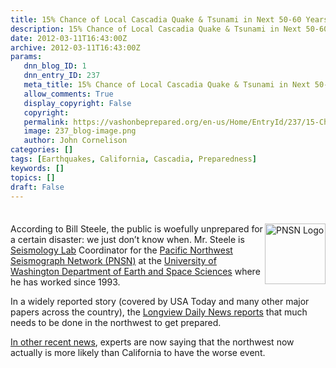 ```yaml
---
title: 15% Chance of Local Cascadia Quake & Tsunami in Next 50-60 Years
description: 15% Chance of Local Cascadia Quake & Tsunami in Next 50-60 Years
date: 2012-03-11T16:43:00Z
archive: 2012-03-11T16:43:00Z
params:
   dnn_blog_ID: 1
   dnn_entry_ID: 237
   meta_title: 15% Chance of Local Cascadia Quake & Tsunami in Next 50-60 Years
   allow_comments: True
   display_copyright: False
   copyright: 
   permalink: https://vashonbeprepared.org/en-us/Home/EntryId/237/15-Chance-of-Local-Cascadia-Quake-amp-Tsunami-in-Next-50-60-Years
   image: 237_blog-image.png
   author: John Cornelison
categories: []
tags: [Earthquakes, California, Cascadia, Preparedness]
keywords: []
topics: []
draft: False
---
```


<div class="wlWriterHeaderFooter" style="padding-bottom: 4px; margin: 0px; padding-left: 0px; padding-right: 0px; float: none; padding-top: 4px;"> </div>
<p><a href="http://www.geophys.washington.edu/SEIS/PNSN/"><img width="97" height="97" align="right" style="display: inline; float: right;border: 0px solid;" alt="PNSN Logo" src="http://www.ess.washington.edu/SEIS/GIF/PNSN-2.89.GIF" /></a>According to Bill Steele, the public is woefully unprepared for a certain disaster: we just don&rsquo;t know when. Mr. Steele is <a href="http://www.geophys.washington.edu/SEIS/">Seismology Lab</a> Coordinator for the <a href="http://www.geophys.washington.edu/SEIS/PNSN/">Pacific Northwest Seismograph Network (PNSN)</a> at the <a href="http://www.geophys.washington.edu/">University of Washington Department of Earth and Space Sciences</a> where he has worked since 1993. </p>
<p>In a widely reported story (covered by USA Today and many other major papers across the country), the <a href="http://tdn.com/news/local/northwest-tsunami-preparedness-still-shaky-one-year-after-japan-tragedy/article_9bf02e44-6a4f-11e1-af85-0019bb2963f4.html" target="_blank">Longview Daily News reports</a> that much needs to be done in the northwest to get prepared. </p>
<p><a href="http://usnews.msnbc.msn.com/_news/2012/03/08/10603138-quake-catastrophe-like-japans-could-hit-pacific-northwest-new-data-show" target="_blank">In other recent news</a>, experts are now saying that the northwest now actually is more likely than California to have the worse event.</p>
